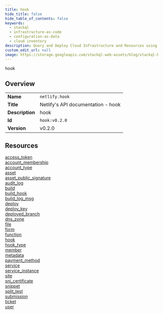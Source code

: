 ```yaml
---
title: hook
hide_title: false
hide_table_of_contents: false
keywords:
  - stackql
  - infrastructure-as-code
  - configuration-as-data
  - cloud inventory
description: Query and Deploy Cloud Infrastructure and Resources using SQL
custom_edit_url: null
image: https://storage.googleapis.com/stackql-web-assets/blog/stackql-blog-post-featured-image.png
---
```

hook  
    

## Overview
<table><tbody>
<tr><td><b>Name</b></td><td><code>netlify.hook</code></td></tr>
<tr><td><b>Title</b></td><td>Netlify's API documentation - hook</td></tr>
<tr><td><b>Description</b></td><td>hook</td></tr>
<tr><td><b>Id</b></td><td><code>hook:v0.2.0</code></td></tr>
<tr><td><b>Version</b></td><td>v0.2.0</td></tr>
</tbody></table>

## Resources
<div class="row">
<div class="providerDocColumn">
<a href="/docs/providers/netlify/hook/access_token">access_token</a><br />
<a href="/docs/providers/netlify/hook/account_membership">account_membership</a><br />
<a href="/docs/providers/netlify/hook/account_type">account_type</a><br />
<a href="/docs/providers/netlify/hook/asset">asset</a><br />
<a href="/docs/providers/netlify/hook/asset_public_signature">asset_public_signature</a><br />
<a href="/docs/providers/netlify/hook/audit_log">audit_log</a><br />
<a href="/docs/providers/netlify/hook/build">build</a><br />
<a href="/docs/providers/netlify/hook/build_hook">build_hook</a><br />
<a href="/docs/providers/netlify/hook/build_log_msg">build_log_msg</a><br />
<a href="/docs/providers/netlify/hook/deploy">deploy</a><br />
<a href="/docs/providers/netlify/hook/deploy_key">deploy_key</a><br />
<a href="/docs/providers/netlify/hook/deployed_branch">deployed_branch</a><br />
<a href="/docs/providers/netlify/hook/dns_zone">dns_zone</a><br />
<a href="/docs/providers/netlify/hook/file">file</a><br />
<a href="/docs/providers/netlify/hook/form">form</a><br />
</div>
<div class="providerDocColumn">
<a href="/docs/providers/netlify/hook/function">function</a><br />
<a href="/docs/providers/netlify/hook/hook">hook</a><br />
<a href="/docs/providers/netlify/hook/hook_type">hook_type</a><br />
<a href="/docs/providers/netlify/hook/member">member</a><br />
<a href="/docs/providers/netlify/hook/metadata">metadata</a><br />
<a href="/docs/providers/netlify/hook/payment_method">payment_method</a><br />
<a href="/docs/providers/netlify/hook/service">service</a><br />
<a href="/docs/providers/netlify/hook/service_instance">service_instance</a><br />
<a href="/docs/providers/netlify/hook/site">site</a><br />
<a href="/docs/providers/netlify/hook/sni_certificate">sni_certificate</a><br />
<a href="/docs/providers/netlify/hook/snippet">snippet</a><br />
<a href="/docs/providers/netlify/hook/split_test">split_test</a><br />
<a href="/docs/providers/netlify/hook/submission">submission</a><br />
<a href="/docs/providers/netlify/hook/ticket">ticket</a><br />
<a href="/docs/providers/netlify/hook/user">user</a><br />
</div>
</div>
